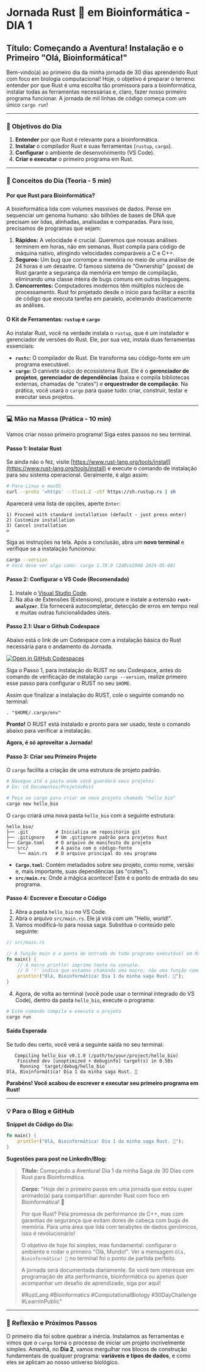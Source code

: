 # Jornada Rust 🦀 em Bioinformática - DIA 1

## Título: Começando a Aventura! Instalação e o Primeiro "Olá, Bioinformática!"

Bem-vindo(a) ao primeiro dia da minha jornada de 30 dias aprendendo Rust com foco em biologia computacional! Hoje, o objetivo é preparar o terreno: entender por que Rust é uma escolha tão promissora para a bioinformática, instalar todas as ferramentas necessárias e, claro, fazer nosso primeiro programa funcionar. A jornada de mil linhas de código começa com um único `cargo run`!

---

### 🎯 Objetivos do Dia

1.  **Entender** por que Rust é relevante para a bioinformática.
2.  **Instalar** o compilador Rust e suas ferramentas (`rustup`, `cargo`).
3.  **Configurar** o ambiente de desenvolvimento (VS Code).
4.  **Criar e executar** o primeiro programa em Rust.

---

### 🧠 Conceitos do Dia (Teoria - 5 min)

#### Por que Rust para Bioinformática?

A bioinformática lida com volumes massivos de dados. Pense em sequenciar um genoma humano: são bilhões de bases de DNA que precisam ser lidas, alinhadas, analisadas e comparadas. Para isso, precisamos de programas que sejam:

1.  **Rápidos:** A velocidade é crucial. Queremos que nossas análises terminem em horas, não em semanas. Rust compila para código de máquina nativo, atingindo velocidades comparáveis a C e C++.
2.  **Seguros:** Um bug que corrompe a memória no meio de uma análise de 24 horas é um desastre. O famoso sistema de "Ownership" (posse) de Rust garante a segurança da memória em tempo de compilação, eliminando uma classe inteira de bugs comuns em outras linguagens.
3.  **Concorrentes:** Computadores modernos têm múltiplos núcleos de processamento. Rust foi projetado desde o início para facilitar a escrita de código que executa tarefas em paralelo, acelerando drasticamente as análises.

#### O Kit de Ferramentas: `rustup` e `cargo`

Ao instalar Rust, você na verdade instala o `rustup`, que é um instalador e gerenciador de versões do Rust. Ele, por sua vez, instala duas ferramentas essenciais:

* **`rustc`:** O compilador de Rust. Ele transforma seu código-fonte em um programa executável.
* **`cargo`:** O canivete suíço do ecossistema Rust. Ele é o **gerenciador de projetos**, **gerenciador de dependências** (baixa e compila bibliotecas externas, chamadas de "crates") e **orquestrador de compilação**. Na prática, você usará o `cargo` para quase tudo: criar, construir, testar e executar seus projetos.

---

### 💻 Mão na Massa (Prática - 10 min)

Vamos criar nosso primeiro programa! Siga estes passos no seu terminal.

#### Passo 1: Instalar Rust

Se ainda não o fez, visite [https://www.rust-lang.org/tools/install](https://www.rust-lang.org/tools/install) e execute o comando de instalação para seu sistema operacional. Geralmente, é algo assim:

```bash
# Para Linux e macOS
curl --proto '=https' --tlsv1.2 -sSf https://sh.rustup.rs | sh
```
Aparecerá uma lista de opções, aperte `Enter`:
```
1) Proceed with standard installation (default - just press enter)
2) Customize installation
3) Cancel installation
>
```
Siga as instruções na tela. Após a conclusão, abra um **novo terminal** e verifique se a instalação funcionou:

```bash
cargo --version
# Você deve ver algo como: cargo 1.79.0 (2d8ce2948 2024-05-08)
```

#### Passo 2: Configurar o VS Code (Recomendado)

1.  Instale o [Visual Studio Code](https://code.visualstudio.com/).
2.  Na aba de Extensões (Extensions), procure e instale a extensão **`rust-analyzer`**. Ela fornecerá autocompletar, detecção de erros em tempo real e muitas outras funcionalidades úteis.

#### Passo 2.1: Usar o Github Codespace
Abaixo está o link de um Codespace com a instalação básica do Rust necessária para o andamento da Jornada.

[![Open in GitHub Codespaces](https://github.com/codespaces/badge.svg)](https://github.com/codespaces/new/mlfalco-bioinfo/journey-rust-bio)

Siga o Passo 1, para instalação do RUST no seu Codespace, antes do comando de verificação de instalação `cargo --version`, realize primeiro esse passo para configurar o RUST no seu `$HOME`.

Assim que finalizar a instalação do RUST, cole o seguinte comando no terminal:
```
. "$HOME/.cargo/env"
```
**Pronto!**
O RUST está instalado e pronto para ser usado, teste o comando abaixo para verificar a instalação.

**Agora, é só aproveitar a Jornada!**

#### Passo 3: Criar seu Primeiro Projeto

O `cargo` facilita a criação de uma estrutura de projeto padrão.

```bash
# Navegue até a pasta onde você guardará seus projetos
# Ex: cd Documentos/ProjetosRust

# Peça ao cargo para criar um novo projeto chamado "hello_bio"
cargo new hello_bio
```

O `cargo` criará uma nova pasta `hello_bio` com a seguinte estrutura:

```
hello_bio/
├── .git          # Inicializa um repositório git
├── .gitignore    # Um .gitignore padrão para projetos Rust
├── Cargo.toml    # O arquivo de manifesto do projeto
└── src/          # A pasta com o código-fonte
    └── main.rs   # O arquivo principal do seu programa
```

* **`Cargo.toml`**: Contém metadados sobre seu projeto, como nome, versão e, mais importante, suas dependências (as "crates").
* **`src/main.rs`**: Onde a mágica acontece! Este é o ponto de entrada do seu programa.

#### Passo 4: Escrever e Executar o Código

1.  Abra a pasta `hello_bio` no VS Code.
2.  Abra o arquivo `src/main.rs`. Ele já virá com um "Hello, world!".
3.  Vamos modificá-lo para nossa saga. Substitua o conteúdo pelo seguinte:

```rust
// src/main.rs

// A função main é o ponto de entrada de todo programa executável em Rust.
fn main() {
    // A macro println! imprime texto na console.
    // O '!' indica que estamos chamando uma macro, não uma função comum.
    println!("Olá, Bioinformática! Dia 1 da minha saga Rust. 🦀");
}
```

4.  Agora, de volta ao terminal (você pode usar o terminal integrado do VS Code), dentro da pasta `hello_bio`, execute o programa:

```bash
# Este comando compila e executa o projeto
cargo run
```

#### Saída Esperada

Se tudo deu certo, você verá a seguinte saída no seu terminal:

```
   Compiling hello_bio v0.1.0 (/path/to/your/project/hello_bio)
    Finished dev [unoptimized + debuginfo] target(s) in 0.50s
     Running `target/debug/hello_bio`
Olá, Bioinformática! Dia 1 da minha saga Rust. 🦀
```

**Parabéns! Você acabou de escrever e executar seu primeiro programa em Rust!**

---

### 💡 Para o Blog e GitHub

**Snippet de Código do Dia:**

```rust
fn main() {
    println!("Olá, Bioinformática! Dia 1 da minha saga Rust. 🦀");
}
```

**Sugestões para post no LinkedIn/Blog:**

> **Título:** Começando a Aventura! Dia 1 da minha Saga de 30 Dias com Rust para Bioinformática.
>
> **Corpo:** "Hoje dei o primeiro passo em uma jornada que estou super animado(a) para compartilhar: aprender Rust com foco em Bioinformática! 🚀
>
> Por que Rust? Pela promessa de performance de C++, mas com garantias de segurança que evitam dores de cabeça com bugs de memória. Para uma área que lida com terabytes de dados genômicos, isso é revolucionário!
>
> O objetivo de hoje foi simples, mas fundamental: configurar o ambiente e rodar o primeiro "Olá, Mundo!". Ver a mensagem `Olá, Bioinformática! 🦀` no terminal foi o ponto de partida perfeito.
>
> A jornada será documentada diariamente. Se você tem interesse em programação de alta performance, bioinformática ou apenas quer acompanhar um desafio de aprendizado, siga por aqui!
>
> #RustLang #Bioinformatics #ComputationalBiology #30DayChallenge #LearnInPublic"

---

### 🤔 Reflexão e Próximos Passos

O primeiro dia foi sobre quebrar a inércia. Instalamos as ferramentas e vimos que o `cargo` torna o processo de iniciar um projeto incrivelmente simples. Amanhã, no **Dia 2**, vamos mergulhar nos blocos de construção fundamentais de qualquer programa: **variáveis e tipos de dados**, e como eles se aplicam ao nosso universo biológico.
